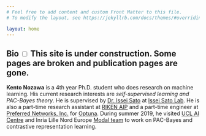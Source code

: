 ```yaml
---
# Feel free to add content and custom Front Matter to this file.
# To modify the layout, see https://jekyllrb.com/docs/themes/#overriding-theme-defaults

layout: home
---
```


<div class="abstract">
  <h2>Bio
  <label for="sn-1" class="sidenote-toggle sidenote-number"></label>
<input type="checkbox" id="sn-1" class="sidenote-toggle" />
<span class="sidenote">This site is under construction. Some pages are broken and publication pages are gone.</span>
</h2>
  <p><b>Kento Nozawa</b> is a 4th year Ph.D. student who does research on machine learning. His current research interests are <i>self-supervised learning and PAC-Bayes theory</i>.
  He is supervised by <a href="https://www.ml.is.s.u-tokyo.ac.jp/issei-sato-en">Dr. Issei Sato</a> at <a href="https://www.ml.is.s.u-tokyo.ac.jp/home-en">Issei Sato Lab</a>. He is also a part-time research assistant at <a href="https://aip.riken.jp/">RIKEN AIP</a> and a part-time engineer at <a href="https://www.preferred.jp/en">Preferred Networks, Inc.</a> for <a href="https://github.com/optuna">Optuna</a>. During summer 2019, he visited <a href="https://www.ucl.ac.uk/ai-centre/">UCL AI Centre</a> and Inria Lille Nord Europe <a href="https://team.inria.fr/modal/">Modal team</a> to work on PAC-Bayes and contrastive representation learning.
  </p>
</div>
